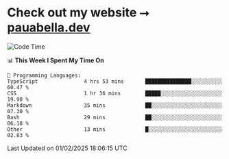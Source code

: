 # Check out my website ⭢ [pauabella.dev](https://pauabella.dev)

<!--START_SECTION:waka-->
![Code Time](http://img.shields.io/badge/Code%20Time-4%2C026%20hrs%2032%20mins-blue)

📊 **This Week I Spent My Time On** 

```text
💬 Programming Languages: 
TypeScript               4 hrs 53 mins       ███████████████░░░░░░░░░░   60.47 % 
CSS                      1 hr 36 mins        █████░░░░░░░░░░░░░░░░░░░░   19.90 % 
Markdown                 35 mins             ██░░░░░░░░░░░░░░░░░░░░░░░   07.30 % 
Bash                     29 mins             ██░░░░░░░░░░░░░░░░░░░░░░░   06.18 % 
Other                    13 mins             █░░░░░░░░░░░░░░░░░░░░░░░░   02.83 % 
```


 Last Updated on 01/02/2025 18:06:15 UTC
<!--END_SECTION:waka-->
